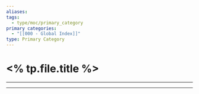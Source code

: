 ```yaml
---
aliases:
tags:
  - type/moc/primary_category
primary categories:
  - "[[000 - Global Index]]"
type: Primary Category
---
```

#  <% tp.file.title %>

***



***
